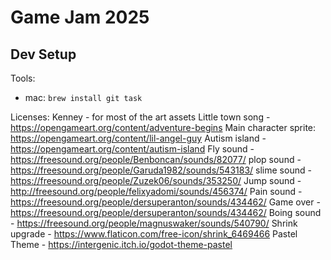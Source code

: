# Game Jam 2025

## Dev Setup
Tools:
 - mac: `brew install git task `


Licenses:
Kenney - for most of the art assets
Little town song - https://opengameart.org/content/adventure-begins
Main character sprite: https://opengameart.org/content/lil-angel-guy
Autism island - https://opengameart.org/content/autism-island
Fly sound - https://freesound.org/people/Benboncan/sounds/82077/
plop sound - https://freesound.org/people/Garuda1982/sounds/543183/
slime sound - https://freesound.org/people/Zuzek06/sounds/353250/
Jump sound - http://freesound.org/people/felixyadomi/sounds/456374/
Pain sound - https://freesound.org/people/dersuperanton/sounds/434462/
Game over - https://freesound.org/people/dersuperanton/sounds/434462/
Boing sound - https://freesound.org/people/magnuswaker/sounds/540790/
Shrink upgrade - https://www.flaticon.com/free-icon/shrink_6469466
Pastel Theme - https://intergenic.itch.io/godot-theme-pastel